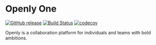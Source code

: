 # Openly One

[![GitHub release](https://img.shields.io/badge/version-0.26-blue.svg)](https://github.com/OpenlyOne/openly)
[![Build Status](https://travis-ci.org/OpenlyOne/openly.svg?branch=master)](https://travis-ci.org/OpenlyOne/openly)
[![codecov](https://codecov.io/gh/OpenlyOne/openly/branch/master/graph/badge.svg)](https://codecov.io/gh/OpenlyOne/openly)

Openly is a collaboration platform for individuals and teams with bold
ambitions.
